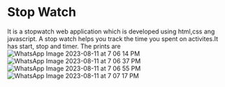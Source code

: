 # Stop Watch
It is a stopwatch web application which is developed using html,css ang javascript.
A stop watch helps you  track the time you spent on activites.It has start, stop and timer.
The prints are 
![WhatsApp Image 2023-08-11 at 7 06 14 PM](https://github.com/ANCYJOE123/PRODIGY_WD_02/assets/123748672/9f00c3be-9ed3-4c00-b2aa-f5a257e4d9c1)
![WhatsApp Image 2023-08-11 at 7 06 37 PM](https://github.com/ANCYJOE123/PRODIGY_WD_02/assets/123748672/2d545818-6569-463d-a972-5d35d6fabe67)
![WhatsApp Image 2023-08-11 at 7 06 55 PM](https://github.com/ANCYJOE123/PRODIGY_WD_02/assets/123748672/ecacf76f-5882-40b4-9c93-5b9b5acde1a0)
![WhatsApp Image 2023-08-11 at 7 07 17 PM](https://github.com/ANCYJOE123/PRODIGY_WD_02/assets/123748672/01d5ba20-4f67-4813-9faf-65005362bba7)



